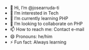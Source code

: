 - 👋 Hi, I’m @josearruda-ti
- 👀 I’m interested in Tech
- 🌱 I’m currently learning PHP
- 💞️ I’m looking to collaborate on PHP
- 📫 How to reach me: Contact e-mail
- 😄 Pronouns: he/him
- ⚡ Fun fact: Always learning

<!---
josearruda-ti/josearruda-ti is a ✨ special ✨ repository because its `README.md` (this file) appears on your GitHub profile.
You can click the Preview link to take a look at your changes.
--->
